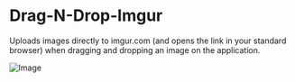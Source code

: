 Drag-N-Drop-Imgur
=================

Uploads images directly to imgur.com (and opens the link in your standard browser) when dragging and dropping an image on the application.

![Image](http://i.imgur.com/um63T9G.png)

